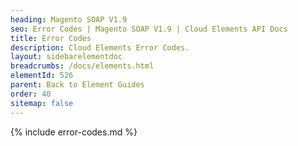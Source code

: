 ```yaml
---
heading: Magento SOAP V1.9
seo: Error Codes | Magento SOAP V1.9 | Cloud Elements API Docs
title: Error Codes
description: Cloud Elements Error Codes.
layout: sidebarelementdoc
breadcrumbs: /docs/elements.html
elementId: 526
parent: Back to Element Guides
order: 40
sitemap: false
---
```


{% include error-codes.md %}
